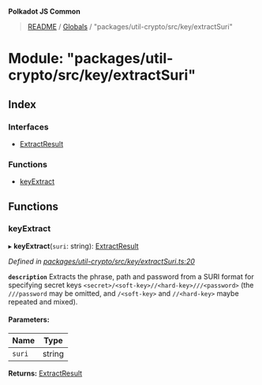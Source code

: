 **Polkadot JS Common**

> [README](../README.md) / [Globals](../globals.md) / "packages/util-crypto/src/key/extractSuri"

# Module: "packages/util-crypto/src/key/extractSuri"

## Index

### Interfaces

* [ExtractResult](../interfaces/_packages_util_crypto_src_key_extractsuri_.extractresult.md)

### Functions

* [keyExtract](_packages_util_crypto_src_key_extractsuri_.md#keyextract)

## Functions

### keyExtract

▸ **keyExtract**(`suri`: string): [ExtractResult](../interfaces/_packages_util_crypto_src_key_extractsuri_.extractresult.md)

*Defined in [packages/util-crypto/src/key/extractSuri.ts:20](https://github.com/polkadot-js/common/blob/30198d1a/packages/util-crypto/src/key/extractSuri.ts#L20)*

**`description`** Extracts the phrase, path and password from a SURI format for specifying secret keys `<secret>/<soft-key>//<hard-key>///<password>` (the `///password` may be omitted, and `/<soft-key>` and `//<hard-key>` maybe repeated and mixed).

#### Parameters:

Name | Type |
------ | ------ |
`suri` | string |

**Returns:** [ExtractResult](../interfaces/_packages_util_crypto_src_key_extractsuri_.extractresult.md)
